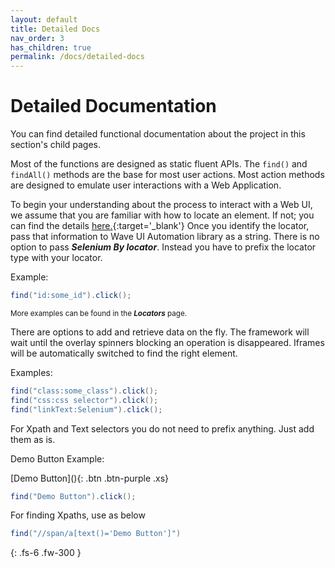 ```yaml
---
layout: default
title: Detailed Docs
nav_order: 3
has_children: true
permalink: /docs/detailed-docs
---
```


# Detailed Documentation

You can find detailed functional documentation about the project in this section's child pages. 

Most of the functions are designed as static fluent APIs. The `find()` and `findAll()`
methods are the base for most user actions. Most action methods are designed to emulate user interactions with a Web Application.

To begin your understanding about the process to interact with a Web UI, we assume that you
are familiar with how to locate an element. If not; you can find the details [here.](https://www.selenium.dev/documentation/webdriver/elements/locators/){:target='_blank'} Once you identify the 
locator, pass that information to Wave UI Automation library as a string. There is no option to pass ***Selenium
By locator***. Instead you have to prefix the locator type with your locator.

Example:
```java
find("id:some_id").click();
````
<small> More examples can be found in the ***Locators*** page. </small>

There are options to add and retrieve data on the fly. The framework will wait until the 
overlay spinners blocking an operation is disappeared. Iframes will be automatically switched to find the right 
element. 

Examples:

```java
find("class:some_class").click();
find("css:css selector").click();
find("linkText:Selenium").click();
```


For Xpath and Text selectors you do not need to prefix anything. Just add them as is. 

Demo Button Example:

<span class="fs-3">
[Demo Button](){: .btn .btn-purple .xs}
</span>

```java
find("Demo Button").click();
```

For finding Xpaths, use as below

```java
find("//span/a[text()='Demo Button']")
```


{: .fs-6 .fw-300 }

